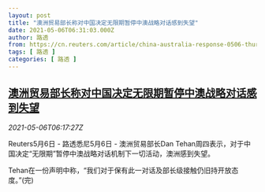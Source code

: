 ```yaml
---
layout: post
title: "澳洲贸易部长称对中国决定无限期暂停中澳战略对话感到失望"
date: 2021-05-06T06:31:03.000Z
author: 路透
from: https://cn.reuters.com/article/china-australia-response-0506-thur-idCNKBS2CN0I5
tags: [ 路透 ]
categories: [ 路透 ]
---
```

<!--1620282663000-->
[澳洲贸易部长称对中国决定无限期暂停中澳战略对话感到失望](https://cn.reuters.com/article/china-australia-response-0506-thur-idCNKBS2CN0I5)
------

<div>
<div><i>2021-05-06T06:17:27Z</i></div><p>Reuters5月6日 - 路透悉尼5月6日 - 澳洲贸易部长Dan Tehan周四表示，对于中国决定“无限期”暂停中澳战略对话机制下一切活动，澳洲感到失望。</p><p>Tehan在一份声明中称，“我们对于保有此一对话及部长级接触仍旧持开放态度。”(完)</p>
</div>
